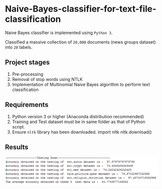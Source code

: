 # Naive-Bayes-classifier-for-text-file-classification
Naive Bayes classifier is implemented using `Python 3`.

Classified a massive collection of `20,000` documents (news groups dataset) into `20` labels.

## Project stages 
1. Pre-processing
2. Removal of stop words using NTLK 
3. Implementation of Multinomial Naive Bayes algorithm to perform text classification

## Requirements
1.	Python version 3 or higher (Anaconda distribution recommended)
2.	Training and Test dataset must be in same folder as that of Python script.
3. 	Ensure `nltk` library has been downloaded. 
import nltk
nltk.download()

## Results
![Result](https://github.com/nand6m/Naive-Bayes-classifier-for-text-file-classification/blob/master/Result%20screenshot.PNG)
